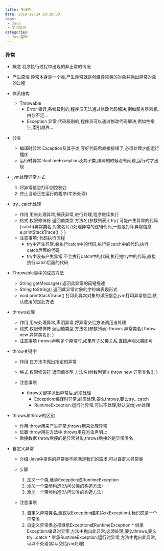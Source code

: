 ```yaml
---
title: 多线程
date: 2019-12-24 20:26:00
tags: 
 - Java
 - 学习笔记
categories:
 - Java基础
---
```


### 异常

* 概念
	程序执行过程中出现的非正常的情况
* 产生原理
	异常本身是一个类,产生异常就是创建异常类的对象并抛出异常对象的过程
* 体系结构
  * Throwable
    * Error
		错误,系统级别的,程序员无法通过修改代码解决,例如服务器宕机,内存不足...
    * Exception
		异常,代码级别的,程序员可以通过修改代码解决,例如空指针,索引越界...
* 分类
  * 编译时异常
	Exception及其子类,写好代码后直接报错了,必须处理才能运行程序
  * 运行时异常
	RuntimeException及其子类,编译的时候没有问题,运行时才出现
* jvm处理异常方式
  1. 将异常信息打印到控制台
  2. 终止当前正在运行的程序(中断处理)
* try...catch处理
  * 作用
	用来处理异常,捕获异常,进行处理,程序继续执行
  * 格式
	权限修饰符 返回值类型 方法名(参数列表){
		try{
			可能产生异常的代码
		}catch(异常类名 对象名){
			//处理异常的逻辑代码,一般是打印异常信息
			e.printStackTrace();
		}
	}
  * 注意事项:	代码执行流程
    * try中产生异常,会执行catch中的代码,执行完catch中的代码,执行catch后面的代码
    * try中没有产生异常,不会执行catch中的代码,执行完try中的代码,直接执行catch后面的代码

* Throwable类中的成员方法
  * String getMessage()
			返回此异常的简短描述
  * String toString()
			返回此异常对象的字符串表现形式
  * void printStackTrace()
			打印此异常对象的详细信息,jvm打印异常信息,默认使用的是此方法
* throws处理
  * 作用
	用来处理异常,声明异常,将异常交给方法调用者处理
  * 格式
	权限修饰符 返回值类型 方法名(参数列表) throws 异常类名{
	throw new 异常类名();
	}
  * 注意事项
	throws声明多个异常时,如果有子父类关系,直接声明父类即可

* throw关键字
  * 作用
	在方法中抛出指定的异常
  * 格式
	权限修饰符 返回值类型 方法名(参数列表){
		throw new 异常类名();
	}

  * 注意事项
    * throw关键字抛出异常后,必须处理
      * Exception:编译时异常,必须处理,要么throws,要么try...catch
      * RuntimeException:运行时异常,可以不处理,默认交给jvm处理
* throws和throw的区别
  * 作用
	throw用来产生异常,throws用来处理异常
  * 位置
	throw用在方法中,throws用在方法声明上
  * 后接数据
	throw后接的是异常对象,throws后接的是异常类名
* 自定义异常
  * 介绍
	Java中提供的异常类不能满足我们的需求,可以自定义异常类
  * 步骤
	  1. 定义一个类,继承Exception或RuntimeException
	  2. 添加一个空参构造(访问父类的构造方法)
	  3. 添加一个带参构造(访问父类的构造方法)

  * 注意事项
	  1. 自定义异常类名,建议以Exception结尾(AxxException),标识这是一个异常类
	  2. 自定义异常类必须继承Exception或RuntimeException
        * 继承Exception:编译时异常,方法中抛出此异常,必须处理,要么throws,要么try...catch
        * 继承RuntimeException:运行时异常,方法中抛出此异常,可以不处理(默认交给jvm处理)
